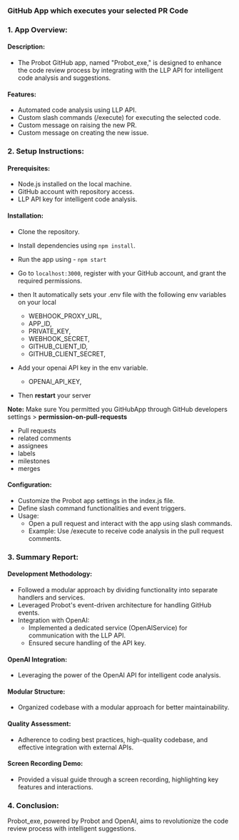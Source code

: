 ###  GitHub App which executes your selected PR Code

### 1. App Overview:
#### Description: 
- The Probot GitHub app, named "Probot_exe," is designed to enhance the code review process by integrating with the LLP API for intelligent code analysis and suggestions.
#### Features:
- Automated code analysis using LLP API.
- Custom slash commands (/execute) for executing the selected code.
- Custom message on raising the new PR.
- Custom message on creating the new issue.

### 2. Setup Instructions:
#### Prerequisites:

- Node.js installed on the local machine.
- GitHub account with repository access.
- LLP API key for intelligent code analysis.

#### Installation:

- Clone the repository.
- Install dependencies using `npm install`.
- Run the app using - `npm start`


- Go to `localhost:3000`, register with your GitHub account, and grant the required permissions.
- then It automatically sets your .env file with the following env variables on your local
    - WEBHOOK_PROXY_URL,
    - APP_ID,
    - PRIVATE_KEY,
    - WEBHOOK_SECRET,
    - GITHUB_CLIENT_ID,
    - GITHUB_CLIENT_SECRET,

- Add your openai API key in the env variable.
    - OPENAI_API_KEY,
- Then **restart** your server

**Note:** Make sure You permitted you GitHubApp through GitHub developers settings > **permission-on-pull-requests**
- Pull requests
- related comments 
- assignees
- labels
- milestones
- merges



#### Configuration:
- Customize the Probot app settings in the index.js file.
- Define slash command functionalities and event triggers.
- Usage:
    - Open a pull request and interact with the app using slash commands.
    - Example: Use /execute to receive code analysis in the pull request comments.

### 3. Summary Report:
#### Development Methodology:
- Followed a modular approach by dividing functionality into separate handlers and services.
- Leveraged Probot's event-driven architecture for handling GitHub events.
- Integration with OpenAI:
    - Implemented a dedicated service (OpenAIService) for communication with the LLP API.
    - Ensured secure handling of the API key.
#### OpenAI Integration: 
- Leveraging the power of the OpenAI API for intelligent code analysis.
#### Modular Structure:
- Organized codebase with a modular approach for better maintainability.
#### Quality Assessment:
- Adherence to coding best practices, high-quality codebase, and effective integration with external APIs.
#### Screen Recording Demo:
- Provided a visual guide through a screen recording, highlighting key features and interactions.


### 4. Conclusion:
Probot_exe, powered by Probot and OpenAI, aims to revolutionize the code review process with intelligent suggestions.
